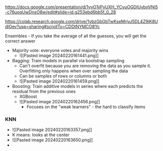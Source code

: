https://docs.google.com/presentation/d/1yvO1jiPyUXH_YCvuOGDIUvbnVNj5-c76uoqUwDnsO8w/edit#slide=id.g253ebd6bb5f_0_28

https://colab.research.google.com/drive/1ybzGbGbTwKseMriyJ5DL4Z9iK8UdlOev?usp=sharing#scrollTo=CDDtNYMCO8Yc

Ensembles - If you take the average of all the guesses, you will get the correct answer
- Majority vote:  everyone votes and majority wins
	- ![[Pasted image 20240220161441.png]]
- Bagging: Train models in parallel via bootstrap sampling
	- Can't overfit because you are removing the data as you sample it. Overfitting only happens when over sampling the data
	- Can be samples of rows or columns or both
	- ![[Pasted image 20240220161459.png]]
- Boosting: Train additive models in series where each predicts the residual from the previous ones
	- XGBoost
	- ![[Pasted image 20240220162456.png]]
		- Focuses on the "weak learners" - the hard to classify items

### KNN
- ![[Pasted image 20240220163357.png]]
- K means: looks at the center
- ![[Pasted image 20240220163650.png]]
- 

